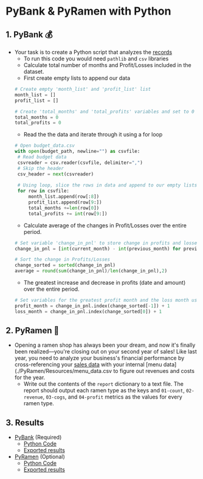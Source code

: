 # PyBank & PyRamen with Python

## 1. PyBank 💰

* Your task is to create a Python script that analyzes the [records](./PyBank/Resources/budget_data.csv)
   * To run this code you would need `pathlib` and `csv` libraries
   * Calculate total number of months and Profit/Losses included in the dataset. 
    * First create empty lists to append our data 
    ```python
    # Create empty 'month_list' and 'profit_list' list
    month_list = [] 
    profit_list = []

    # Create 'total_months' and 'total_profits' variables and set to 0
    total_months = 0 
    total_profits = 0
    ```
   * Read the the data and iterate through it using a for loop
   ```python
   # Open budget_data.csv
   with open(budget_path, newline="") as csvfile:
    # Read budget data
    csvreader = csv.reader(csvfile, delimiter=",")
    # Skip the header
    csv_header = next(csvreader) 
    
    # Using loop, slice the rows in data and append to our empty lists and add rows to 'total_months' and 'total_profits'
    for row in csvfile:     
        month_list.append(row[:8])
        profit_list.append(row[9:]) 
        total_months +=len(row[0]) 
        total_profits += int(row[9:])
   ```
   * Calculate average of the changes in Profit/Losses over the entire period.
   ```python
   # Set variable 'change_in_pnl' to store change in profits and losses list 
   change_in_pnl = [int(current_month) - int(previous_month) for previous_month, current_month in zip(profit_list, profit_list[1:])] 

   # Sort the change in Profits/Losses 
   change_sorted = sorted(change_in_pnl) 
   average = round(sum(change_in_pnl)/len(change_in_pnl),2)   
   ```
   * The greatest increase and decrease in profits (date and amount) over the entire period.
   ```python
   # Set variables for the greatest profit month and the loss month using our sorted list
   profit_month = change_in_pnl.index(change_sorted[-1]) + 1
   loss_month = change_in_pnl.index(change_sorted[0]) + 1 
   ```

## 2. PyRamen 🍜
* Opening a ramen shop has always been your dream, and now it's finally been realized––you're closing out on your second year of sales! Like last year, you need to analyze your business's financial performance by cross-referencing your [sales data](./PyRamen/Resources/sales_data.csv) with your internal [menu data](./PyRamen/Resources/menu_data.csv to figure out revenues and costs for the year.
    * Write out the contents of the `report` dictionary to a text file. The report should output each ramen type as the keys and `01-count`, `02-revenue`, `03-cogs`, and `04-profit` metrics as the values for every ramen type.


## 3. Results
* [PyBank](./PyBank/) (Required)
    * [Python Code](./PyBank/main.ipynb)
    * [Exported results](./PyBank/Output/pybank_analysis.txt) 
* [PyRamen](./PyRamen/) (Optional)
    * [Python Code](./PyRamen/main.ipynb)
    * [Exported results](./PyRamen/Output/ramen_report.txt)

